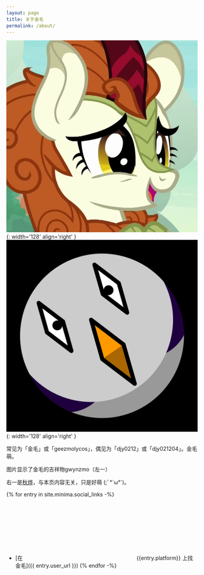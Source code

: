 ```yaml
---
layout: page
title: 关于金毛
permalink: /about/
---
```


![Autumn Blaze](/25k/autumn_blaze_cringe.png){: width='128' align='right' }
![gwynzmo](/25k/gwynzmo3.png){: width='128' align='right' }

常见为「金毛」或「geezmolycos」，偶见为「djy0212」或「djy021204」。金毛萌。

图片显示了金毛的吉祥物gwynzmo（左一）

右一是[秋烨](https://zh.moegirl.org.cn/%E7%A7%8B%E7%83%A8(%E5%BD%A9%E8%99%B9%E5%B0%8F%E9%A9%AC))，与本页内容无关，只是好萌
(;ﾞ°´ω°´)。

{% for entry in site.minima.social_links -%}
- [在<svg class="svg-icon grey"><use xlink:href="{{ '/assets/minima-social-icons.svg#' | append: entry.platform | relative_url }}"></use></svg>{{entry.platform}} 上找金毛]({{ entry.user_url }})
{% endfor -%}
